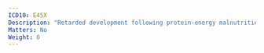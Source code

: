 ```yaml
---
ICD10: E45X
Description: "Retarded development following protein-energy malnutrition"
Matters: No
Weight: 0
---
```


